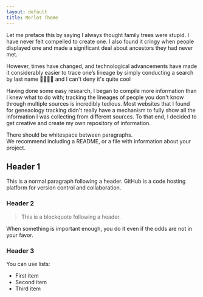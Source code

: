 ```yaml
---
layout: default
title: Merlot Theme
---
```


Let me preface this by saying I always thought family trees were stupid. I have never felt compelled to create one. I also found it cringy when people displayed one and made a significant deal about ancestors they had never met. 

However, times have changed, and technological advancements have made it considerably easier to trace one’s lineage by simply conducting a search by last name 🔎🕵🏻‍♂️ and I can't deny it's quite cool 

Having done some easy research, I began to compile more information than I knew what to do with; tracking the lineages of people you don't know through multiple sources is incredibly tedious. Most websites that I found for geneaology tracking didn't really have a mechanism to fully show all the information I was collecting from different sources. To that end, I decided to get creative and create my own repository of information.


There should be whitespace between paragraphs.  
We recommend including a README, or a file with information about your project.

## Header 1

This is a normal paragraph following a header. GitHub is a code hosting platform for version control and collaboration.

### Header 2

> This is a blockquote following a header.

When something is important enough, you do it even if the odds are not in your favor.

### Header 3

You can use lists:

- First item
- Second item
- Third item

